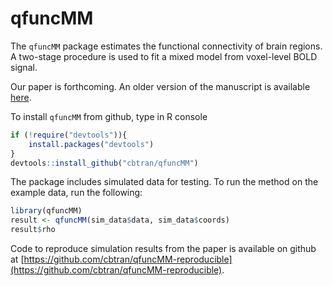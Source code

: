 # qfuncMM

The `qfuncMM` package estimates the functional connectivity of brain regions. A two-stage procedure is used to fit a mixed model from voxel-level BOLD signal.

Our paper is forthcoming. An older version of the manuscript is available [here](https://arxiv.org/abs/2211.02192).

To install `qfuncMM` from github, type in R console
```r
if (!require("devtools")){
    install.packages("devtools")
}
devtools::install_github("cbtran/qfuncMM")
```

The package includes simulated data for testing. To run the method on the example data, run the following:
```r
library(qfuncMM)
result <- qfuncMM(sim_data$data, sim_data$coords)
result$rho
```

Code to reproduce simulation results from the paper is available on github at [https://github.com/cbtran/qfuncMM-reproducible](https://github.com/cbtran/qfuncMM-reproducible).
